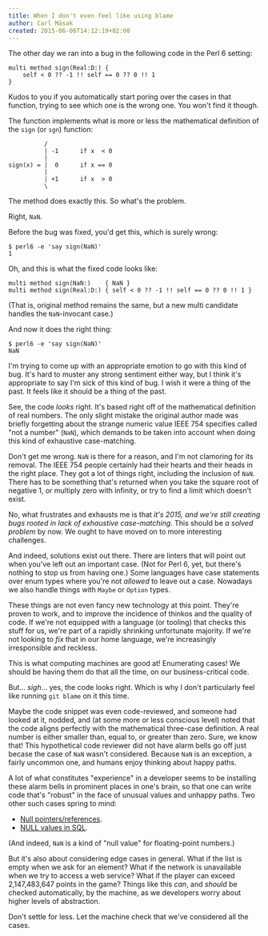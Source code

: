 ```yaml
---
title: When I don't even feel like using blame
author: Carl Mäsak
created: 2015-06-06T14:12:19+02:00
---
```

The other day we ran into a bug in the following code in the Perl 6 setting:

    multi method sign(Real:D:) {
        self < 0 ?? -1 !! self == 0 ?? 0 !! 1
    }

Kudos to you if you automatically start poring over the cases in that function,
trying to see which one is the wrong one. You won't find it though.

The function implements what is more or less the mathematical definition of the
`sign` (or `sgn`) function:

              /
              | -1      if x  < 0
              |
    sign(x) = |  0      if x == 0
              |
              | +1      if x  > 0
              \

The method does exactly this. So what's the problem.

Right, `NaN`.

Before the bug was fixed, you'd get this, which is surely wrong:

    $ perl6 -e 'say sign(NaN)'
    1

Oh, and this is what the fixed code looks like:

    multi method sign(NaN:)    { NaN }
    multi method sign(Real:D:) { self < 0 ?? -1 !! self == 0 ?? 0 !! 1 }

(That is, original method remains the same, but a new multi candidate handles
the `NaN`-invocant case.)

And now it does the right thing:

    $ perl6 -e 'say sign(NaN)'
    NaN

I'm trying to come up with an appropriate emotion to go with this kind of bug.
It's hard to muster any strong sentiment either way, but I think it's
appropriate to say I'm sick of this kind of bug. I wish it were a thing of the
past. It feels like it should be a thing of the past.

See, the code *looks* right. It's based right off of the mathematical
definition of real numbers. The only slight mistake the original author made
was briefly forgetting about the strange numeric value IEEE 754 specifies
called "not a number" (`NaN`), which demands to be taken into account when
doing this kind of exhaustive case-matching.

Don't get me wrong. `NaN` is there for a reason, and I'm not clamoring for its
removal. The IEEE 754 people certainly had their hearts and their heads in the
right place. They got a lot of things right, including the inclusion of `NaN`.
There has to be something that's returned when you take the square root of
negative 1, or multiply zero with infinity, or try to find a limit which
doesn't exist.

No, what frustrates and exhausts me is that *it's 2015, and we're still
creating bugs rooted in lack of exhaustive case-matching*. This should be
*a solved problem* by now. We ought to have moved on to more interesting
challenges.

And indeed, solutions exist out there. There are linters that will point out
when you've left out an important case. (Not for Perl 6, yet, but there's
nothing to stop us from having one.) Some languages have case statements over
enum types where you're not *allowed* to leave out a case. Nowadays we also
handle things with `Maybe` or `Option` types.

These things are not even fancy new technology at this point. They're proven to
work, and to improve the incidence of thinkos and the quality of code. If we're
not equipped with a language (or tooling) that checks this stuff for us, we're
part of a rapidly shrinking unfortunate majority. If we're not looking to *fix*
that in our home language, we're increasingly irresponsible and reckless.

This is what computing machines are good at! Enumerating cases! We should be
having them do that all the time, on our business-critical code.

But... *sigh*... yes, the code looks right. Which is why I don't particularly
feel like running `git blame` on it this time.

Maybe the code snippet was even code-reviewed, and someone had looked at it,
nodded, and (at some more or less conscious level) noted that the code aligns
perfectly with the mathematical three-case definition. A real number is either
smaller than, equal to, or greater than zero. Sure, we know that! This
hypothetical code reviewer did not have alarm bells go off just becase the case
of `NaN` wasn't considered.  Because `NaN` is an exception, a fairly uncommon
one, and humans enjoy thinking about happy paths.

A lot of what constitutes "experience" in a developer seems to be installing
these alarm bells in prominent places in one's brain, so that one can write
code that's "robust" in the face of unusual values and unhappy paths. Two other
such cases spring to mind:

* [Null
  pointers/references](http://www.infoq.com/presentations/Null-References-The-Billion-Dollar-Mistake-Tony-Hoare).
* [NULL values in SQL](http://blogs.perl.org/users/ovid/2013/02/three-value-logic-in-perl.html).

(And indeed, `NaN` is a kind of "null value" for floating-point numbers.)

But it's also about considering edge cases in general. What if the list is
empty when we ask for an element? What if the network is unavailable when we
try to access a web service? What if the player can exceed 2,147,483,647 points
in the game? Things like this *can*, and *should* be checked automatically, by
the machine, as we developers worry about higher levels of abstraction.

Don't settle for less. Let the machine check that we've considered all the
cases.
